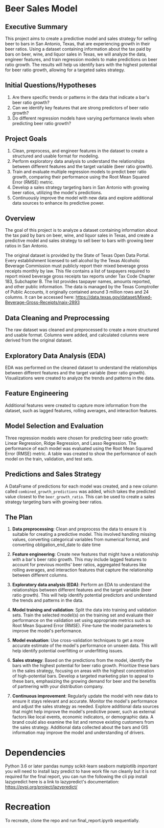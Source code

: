 # Beer Sales Model

## Executive Summary

This project aims to create a predictive model and sales strategy for selling beer to bars in San Antonio, Texas, that are experiencing growth in their beer ratios. Using a dataset containing information about the tax paid by bars on beer, wine, and liquor sales in Texas, we will analyze the data, engineer features, and train regression models to make predictions on beer ratio growth. The results will help us identify bars with the highest potential for beer ratio growth, allowing for a targeted sales strategy.

## Initial Questions/Hypotheses

1. Are there specific trends or patterns in the data that indicate a bar's beer ratio growth?
2. Can we identify key features that are strong predictors of beer ratio growth?
3. Do different regression models have varying performance levels when predicting beer ratio growth?

## Project Goals

1. Clean, preprocess, and engineer features in the dataset to create a structured and usable format for modeling.
2. Perform exploratory data analysis to understand the relationships between different features and the target variable (beer ratio growth).
3. Train and evaluate multiple regression models to predict beer ratio growth, comparing their performance using the Root Mean Squared Error (RMSE) metric.
4. Develop a sales strategy targeting bars in San Antonio with growing beer ratios, utilizing the model's predictions.
5. Continuously improve the model with new data and explore additional data sources to enhance its predictive power.

## Overview

The goal of this project is to analyze a dataset containing information about the tax paid by bars on beer, wine, and liquor sales in Texas, and create a predictive model and sales strategy to sell beer to bars with growing beer ratios in San Antonio.

The original dataset is provided by the State of Texas Open Data Portal. Every establishment licensed to sell alcohol by the Texas Alcoholic Beverage Commission must publicly report their mixed beverage gross receipts monthly by law. This file contains a list of taxpayers required to report mixed beverage gross receipts tax reports under Tax Code Chapter 183, Subchapter B. The list provides taxpayer names, amounts reported, and other public information. The data is managed by the Texas Comptroller of Public Accounts, it originally contained around 3 million rows and 24 columns. It can be accessed here: https://data.texas.gov/dataset/Mixed-Beverage-Gross-Receipts/naix-2893

## Data Cleaning and Preprocessing

The raw dataset was cleaned and preprocessed to create a more structured and usable format. Columns were added, and calculated columns were derived from the original dataset.

## Exploratory Data Analysis (EDA)

EDA was performed on the cleaned dataset to understand the relationships between different features and the target variable (beer ratio growth). Visualizations were created to analyze the trends and patterns in the data.

## Feature Engineering

Additional features were created to capture more information from the dataset, such as lagged features, rolling averages, and interaction features.

## Model Selection and Evaluation

Three regression models were chosen for predicting beer ratio growth: Linear Regression, Ridge Regression, and Lasso Regression. The performance of each model was evaluated using the Root Mean Squared Error (RMSE) metric. A table was created to show the performance of each model on the train, validation, and test sets.

## Predictions and Sales Strategy

A DataFrame of predictions for each model was created, and a new column called `combined_growth_predictions` was added, which takes the predicted value closest to the `beer_growth_ratio`. This can be used to create a sales strategy targeting bars with growing beer ratios.

## The Plan 

1. **Data preprocessing**: Clean and preprocess the data to ensure it is suitable for creating a predictive model.  This involved handling missing values, converting categorical variables from numerical format, and converting obligation_end_date to date time

2. **Feature engineering**: Create new features that might have a relationship with a bar's beer ratio growth. This may include lagged features to account for previous months' beer ratios, aggregated features like rolling averages, and interaction features that capture the relationship between different columns.

3. **Exploratory data analysis (EDA)**: Perform an EDA to understand the relationships between different features and the target variable (beer ratio growth). This will help identify potential predictors and understand the trends and patterns in the data.

4. **Model training and validation**: Split the data into training and validation sets. Train the selected model(s) on the training set and evaluate their performance on the validation set using appropriate metrics such as Root Mean Squared Error (RMSE). Fine-tune the model parameters to improve the model's performance.

5. **Model evaluation**: Use cross-validation techniques to get a more accurate estimate of the model's performance on unseen data. This will help identify potential overfitting or underfitting issues.

6. **Sales strategy**: Based on the predictions from the model, identify the bars with the highest potential for beer ratio growth. Prioritize these bars in the sales strategy, focusing on areas with the highest concentration of high-potential bars. Develop a targeted marketing plan to appeal to these bars, emphasizing the growing demand for beer and the benefits of partnering with your distribution company.

7. **Continuous improvement**: Regularly update the model with new data to ensure it stays relevant and accurate. Monitor the model's performance and adjust the sales strategy as needed. Explore additional data sources that might help improve the model's predictive power, such as external factors like local events, economic indicators, or demographic data. A brand could also examine the list and remove existing customers from the sales strategy. Additional data collected about the bars and GIS information may improve the model and understanding of drivers.

# Dependencies

Python 3.6 or later
pandas
numpy
scikit-learn
seaborn
matplotlib
*important* you will need to install lazy predict to have work file run cleanly but it is not required for the final report, you can run the following the cli
pip install lazypredict
here is a link to lazypredict's documentation: https://pypi.org/project/lazypredict/

# Recreation

To recreate, clone the repo and run final_report.ipynb sequentially.
